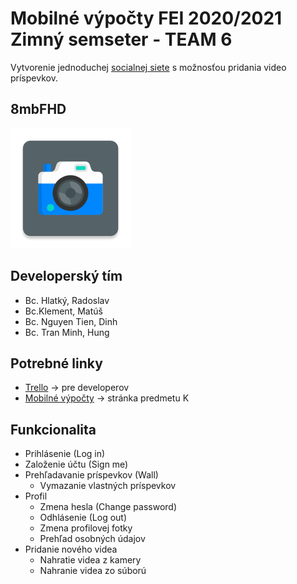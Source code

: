 # Mobilné výpočty FEI 2020/2021 Zimný semseter - TEAM 6

Vytvorenie jednoduchej [socialnej siete](http://android.mpage.sk/zadanie.php) s možnosťou pridania video príspevkov.

## 8mbFHD
![Alt text](app/src/main/res/mipmap-xxxhdpi/ic_launcher.png "8mbFHD")

## Developerský tím
- Bc. Hlatký, Radoslav
- Bc.Klement, Matúš
- Bc. Nguyen Tien, Dinh
- Bc. Tran Minh, Hung 

## Potrebné linky
- [Trello](https://trello.com/b/ixg5c3I8/mov) -> pre developerov
- [Mobilné výpočty](http://android.mpage.sk/) -> stránka predmetu 
K
## Funkcionalita
- Prihlásenie (Log in)
- Založenie účtu (Sign me)
- Prehľadavanie príspevkov (Wall)
    - Vymazanie vlastných príspevkov
- Profil 
    - Zmena hesla (Change password)
    - Odhlásenie (Log out)
    - Zmena profilovej fotky
    - Prehľad osobných údajov
- Pridanie nového videa
    - Nahratie videa z kamery
    - Nahranie videa zo súború